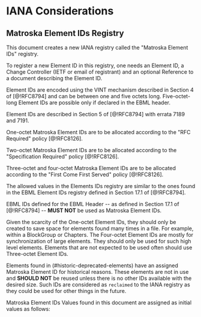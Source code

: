 # IANA Considerations

## Matroska Element IDs Registry

This document creates a new IANA registry called the "Matroska Element IDs"
registry.

To register a new Element ID in this registry, one needs an Element ID,
a Change Controller (IETF or email of registrant) and
an optional Reference to a document describing the Element ID.

Element IDs are encoded
using the VINT mechanism described in Section 4 of [@!RFC8794] and can be between
one and five octets long. Five-octet-long Element IDs are possible
only if declared in the EBML header.

Element IDs are described in Section 5 of [@!RFC8794] with errata 7189 and 7191. 

One-octet Matroska Element IDs are to be allocated according to the "RFC Required" policy [@!RFC8126].

Two-octet Matroska Element IDs are to be allocated according to the "Specification Required" policy [@!RFC8126].

Three-octet and four-octet Matroska Element IDs are to be allocated according to the "First Come First Served" policy [@!RFC8126].

The allowed values in the Elements IDs registry are similar to the ones found
in the EBML Element IDs registry defined in Section 17.1 of [@!RFC8794].

EBML IDs defined for the EBML Header -- as defined in Section 17.1 of [@!RFC8794] --
**MUST NOT** be used as Matroska Element IDs.

Given the scarcity of the One-octet Element IDs, they should only be created to save space for elements found many times in a file.
For example, within a BlockGroup or Chapters. The Four-octet Element IDs are mostly for synchronization of large elements.
They should only be used for such high level elements.
Elements that are not expected to be used often should use Three-octet Element IDs.

Elements found in (#historic-deprecated-elements) have an assigned Matroska Element ID for historical reasons.
These elements are not in use and **SHOULD NOT** be reused unless there is no other IDs available with the desired size.
Such IDs are considered as `reclaimed` to the IANA registry as they could be used for other things in the future.

Matroska Element IDs Values found in this document are assigned as initial values as follows:

